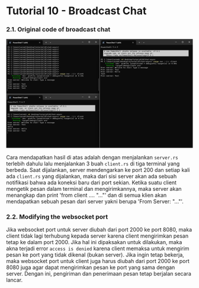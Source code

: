 # Tutorial 10 - Broadcast Chat

### 2.1. Original code of broadcast chat

![alt text](image.png)

Cara mendapatkan hasil di atas adalah dengan menjalankan `server.rs` terlebih dahulu lalu menjalankan 3 buah `client.rs` di tiga terminal yang berbeda. Saat dijalankan, server mendengarkan ke port 200 dan setiap kali ada `client.rs` yang dijalankan, maka dari sisi server akan ada sebuah notifikasi bahwa ada koneksi baru dari port sekian. Ketika suatu client mengetik pesan dalam terminal dan mengirimkannya, maka server akan menangkap dan print 'from client .... "..."' dan di semua klien akan mendapatkan sebuah pesan dari server yakni berupa 'From Server: "..."'.

### 2.2. Modifying the websocket port

Jika websocket port untuk server diubah dari port 2000 ke port 8080, maka client tidak lagi terhubung kepada server karena client mengirimkan pesan tetap ke dalam port 2000. Jika hal ini dipaksakan untuk dilakukan, maka akna terjadi error `access is denied` karena client memaksa untuk mengirim pesan ke port yang tidak dikenal (bukan server). Jika ingin tetap bekerja, maka websocket port untuk client juga harus diubah dari port 2000 ke port 8080 juga agar dapat mengirimkan pesan ke port yang sama dengan server. Dengan ini, pengiriman dan penerimaan pesan tetap berjalan secara lancar.